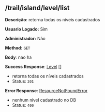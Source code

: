 ## /trail/island/level/list

**Descrição:** retorna todas os níveis cadastrados

**Usuario Logado:** Sim

**Administrador:** Não

**Method:** `GET`

**Body**: nao ha

**Success Response**: [Level](../../../../src/domain/trilhas/@entities/level.ts) []
- retorna todas os níveis cadastrados
- Status: `201`

**Error Response**: [ResourceNotFoundError](../../../../src/core/errors/resource-not-found-error.ts)
- nenhum nivel cadastrado no DB
- Status: `400`

